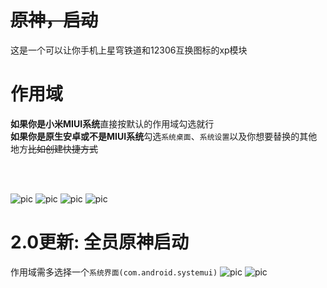 # ~~原神，启动~~
这是一个可以让你手机上星穹铁道和12306互换图标的xp模块</br>

# 作用域
**如果你是小米MIUI系统**直接按默认的作用域勾选就行</br>
**如果你是原生安卓或不是MIUI系统**勾选`系统桌面`、`系统设置`以及你想要替换的其他地方~~比如创建快捷方式~~

</br></br>

![pic](res/desktop.jpg)
![pic](res/recent_hkrpg_12306_switch_icon.jpg)
![pic](res/appInfo_com.MobileTicket.jpg)
![pic](res/appInfo_com.mihoyo.hkrpg.jpg)


# 2.0更新: 全员原神启动
作用域需多选择一个`系统界面(com.android.systemui)`
![pic](res/recent_hkrpg_12306_gp.jpg)
![pic](res/recent_all_gp.jpg)
